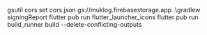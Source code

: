 gsutil cors set cors.json gs://muklog.firebasestorage.app
.\gradlew signingReport
flutter pub run flutter_launcher_icons
flutter pub run build_runner build --delete-conflicting-outputs
